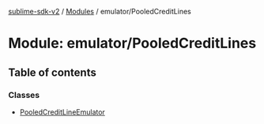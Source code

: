 [sublime-sdk-v2](../README.md) / [Modules](../modules.md) / emulator/PooledCreditLines

# Module: emulator/PooledCreditLines

## Table of contents

### Classes

- [PooledCreditLineEmulator](../classes/emulator_PooledCreditLines.PooledCreditLineEmulator.md)
